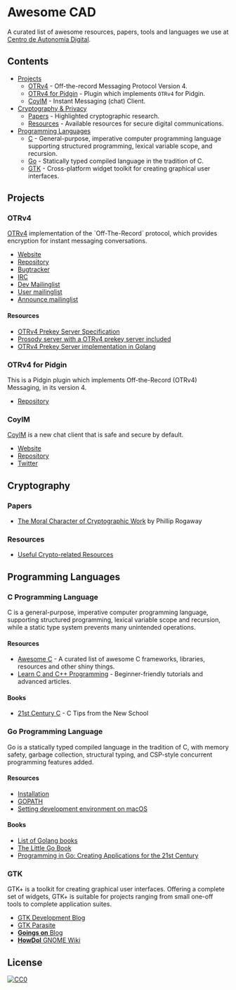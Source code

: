 # Awesome CAD
A curated list of awesome resources, papers, tools and languages we use at [Centro de Autonomía Digital](https://autonomia.digital/).

## Contents

- [Projects](#projects)
	- [OTRv4](#otrv4) - Off-the-record Messaging Protocol Version 4.
	- [OTRv4 for Pidgin](#pidgin) - Plugin which implements `OTRv4` for Pidgin.
	- [CoyIM](#coyim) - Instant Messaging (chat) Client.
-  [Cryptography & Privacy](#cryptography)
	- [Papers](#cryptography-papers) - Highlighted cryptographic research.
	- [Resources](#cryptography-resources) - Available resources for secure digital communications.
-  [Programming Languages](#programming-languages)
	- [C](#c) - General-purpose, imperative computer programming language supporting structured programming, lexical variable scope, and recursion.
	- [Go](#go) - Statically typed compiled language in the tradition of C.
	- [GTK](#gtk) - Cross-platform widget toolkit for creating graphical user interfaces.	

## Projects

### OTRv4

[OTRv4]([https://github.com/otrv4/otrv4/blob/master/otrv4.md](https://github.com/otrv4/otrv4/blob/master/otrv4.md)) implementation of the `Off-The-Record` protocol, which provides encryption for instant messaging conversations.

- [Website](http://otr.im/)
- [Repository](https://github.com/otrv4)
- [Bugtracker](https://bugs.otr.im/)
- [IRC](https://webchat.oftc.net/?randomnick=1&channels=otr&uio=d4)
- [Dev Mailinglist](https://lists.cypherpunks.ca/mailman/listinfo/otr-dev)
- [User mailinglist](https://lists.cypherpunks.ca/mailman/listinfo/otr-users)
-  [Announce mailinglist](https://lists.cypherpunks.ca/mailman/listinfo/otr-announce)

#### Resources
- [OTRv4 Prekey Server Specification](https://github.com/otrv4/otrv4-prekey-server)
- [Prosody server with a OTRv4 prekey server included](https://github.com/otrv4/prekey-server-docker-compose)
- [OTRv4 Prekey Server implementation in Golang](https://github.com/otrv4/otrng-prekey-server)

### <a id="pidgin"></a>OTRv4 for Pidgin

This is a Pidgin plugin which implements Off-the-Record (OTRv4) Messaging, in its version 4.

- [Repository](https://github.com/otrv4/pidgin-otrng)

### CoyIM

[CoyIM](https://coy.im/) is a new chat client that is safe and secure by default.

- [Website](https://coy.im/)
- [Repository](https://github.com/coyim/coyim)
- [Twitter](https://twitter.com/coyproject)

## Cryptography

### <a id="cryptography-papers"></a> Papers
- [The Moral Character of Cryptographic Work]([https://web.cs.ucdavis.edu/~rogaway/papers/moral-fn.pdf](https://web.cs.ucdavis.edu/~rogaway/papers/moral-fn.pdf)) by Phillip Rogaway

### <a id="cryptography-resources"></a>Resources

- [Useful Crypto-related Resources](https://github.com/claucece/useful-crypto-resources)

## Programming Languages

### C Programming Language

C is a general-purpose, imperative computer programming language, supporting structured programming, lexical variable scope and recursion, while a static type system prevents many unintended operations.

#### Resources
  
- [Awesome C](https://notabug.org/koz.ross/awesome-c) - A curated list of awesome C frameworks, libraries, resources and other shiny things.
- [Learn C and C++ Programming](https://www.cprogramming.com/) -  Beginner-friendly tutorials and advanced articles.

#### Books

-  [21st Century C](http://shop.oreilly.com/product/0636920025108.do) - C Tips from the New School

### <a id="go"></a>Go Programming Language

Go is a statically typed compiled language in the tradition of C, with memory safety, garbage collection, structural typing, and CSP-style concurrent programming features added.

#### Resources

- [Installation](https://golang.org/doc/install)
- [GOPATH](https://github.com/golang/go/wiki/SettingGOPATH)
- [Setting development environment on macOS](https://medium.com/@AkyunaAkish/setting-up-a-golang-development-environment-mac-os-x-d58e5a7ea24f)

#### Books

- [List of Golang books](https://github.com/dariubs/GoBooks)
- [The Little Go Book](https://www.openmymind.net/The-Little-Go-Book/)
- [Programming in Go: Creating Applications for the 21st Century](http://www.informit.com/store/programming-in-go-creating-applications-for-the-21st-9780321774637)

### GTK

GTK+ is a toolkit for creating graphical user interfaces. Offering a complete set of widgets, GTK+ is suitable for projects ranging from small one-off tools to complete application suites. 

-  [GTK Development Blog](https://blog.gtk.org/)
-  [GTK Parasite](https://chipx86.github.io/gtkparasite/)
-  [**Goings on** Blog](https://blogs.gnome.org/mclasen/)
-  [**HowDoI** GNOME Wiki](https://wiki.gnome.org/HowDoI/)

## License

[![CC0](http://mirrors.creativecommons.org/presskit/buttons/88x31/svg/cc-zero.svg)](https://creativecommons.org/publicdomain/zero/1.0/)
